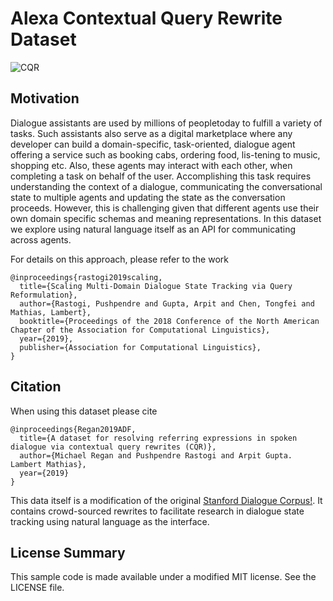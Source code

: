 # Alexa Contextual Query Rewrite Dataset

![CQR](https://github.com/alexa/alexa-dataset-contextual-query-rewrite/blob/master/dialog2-crop.png)

## Motivation
Dialogue assistants are used by millions of peopletoday to fulfill a variety of tasks.  Such assistants also serve as a digital marketplace where any developer can build a domain-specific, task-oriented, dialogue agent offering a service such as booking cabs, ordering food, lis-tening to music, shopping etc. Also, these agents may interact with each other, when completing a task on behalf of the user. Accomplishing this task requires understanding the context of a dialogue, communicating the conversational state to multiple agents and updating the state as the conversation proceeds. However, this is challenging given that different agents use their own domain specific schemas and meaning representations. In this dataset we explore using natural language itself as an API for communicating across agents. 

For details on this approach, please refer to the work
```shell
@inproceedings{rastogi2019scaling,
  title={Scaling Multi-Domain Dialogue State Tracking via Query Reformulation},
  author={Rastogi, Pushpendre and Gupta, Arpit and Chen, Tongfei and Mathias, Lambert},
  booktitle={Proceedings of the 2018 Conference of the North American Chapter of the Association for Computational Linguistics},
  year={2019},
  publisher={Association for Computational Linguistics},
}
```

## Citation
When using this dataset please cite
```shell
@inproceedings{Regan2019ADF,
  title={A dataset for resolving referring expressions in spoken dialogue via contextual query rewrites (CQR)},
  author={Michael Regan and Pushpendre Rastogi and Arpit Gupta. Lambert Mathias},
  year={2019}
}
```

This data itself is a modification of the original [Stanford Dialogue Corpus!](https://nlp.stanford.edu/blog/a-new-multi-turn-multi-domain-task-oriented-dialogue-dataset/). It contains crowd-sourced rewrites to facilitate research in dialogue state tracking using natural language as the interface. 

## License Summary

This sample code is made available under a modified MIT license. See the LICENSE file.
